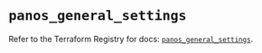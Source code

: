 # `panos_general_settings`

Refer to the Terraform Registry for docs: [`panos_general_settings`](https://registry.terraform.io/providers/paloaltonetworks/panos/2.0.5/docs/resources/general_settings).
